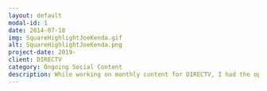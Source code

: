 ```yaml
---
layout: default
modal-id: 1
date: 2014-07-18
img: SquareHighlightJoeKenda.gif
alt: SquareHighlightJoeKenda.png
project-date: 2019-
client: DIRECTV
category: Ongoing Social Content
description: While working on monthly content for DIRECTV, I had the opportunity to interview lieutenant Joe Kenda of "Homicide Hunter". By the time the final season rolled around, he'd already answered every question you could ask about his career, so instead, we created an IG story series where he gave his blunt but spot on advice, all in the setting of a calming spa to keep the viewer at ease while absorbing life's harsh truths. We also made a fun Christmas video with him if you're in the holiday spirit.
---
```

